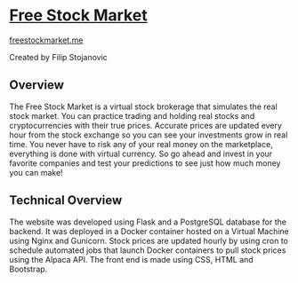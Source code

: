 # [Free Stock Market](http://freestockmarket.me/)
[freestockmarket.me](http://freestockmarket.me/)

Created by Filip Stojanovic

## Overview
The Free Stock Market is a virtual stock brokerage that simulates the real stock market. You can practice trading and holding real stocks and cryptocurrencies with their true prices. Accurate prices are updated every hour from the stock exchange so you can see your investments grow in real time. You never have to risk any of your real money on the marketplace, everything is done with virtual currency. So go ahead and invest in your favorite companies and test your predictions to see just how much money you can make!

## Technical Overview
The website was developed using Flask and a PostgreSQL database for the backend. It was deployed in a Docker container hosted on a Virtual Machine using Nginx and Gunicorn. Stock prices are updated hourly by using cron to schedule automated jobs that launch Docker containers to pull stock prices using the Alpaca API. The front end is made using CSS, HTML and Bootstrap.
